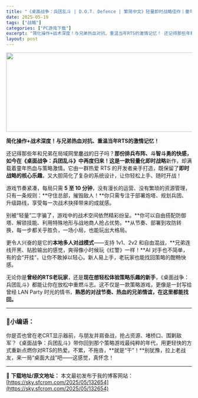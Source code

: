 ```yaml
---
title: "《桌面战争：兵团乱斗 | D.O.T. Defence | 繁简中文》轻量即时战略佳作丨童年RTS热血再燃！"
date: 2025-05-19
tags: ["战略"]
categories: ["PC游戏下载"]
excerpt: "简化操作+战术深度！与兄弟热血对抗、重温当年RTS的激情记忆！ 还记得那些年和兄弟在局域网里鏖战的日子吗？那份排兵布阵、斗智斗勇的快感，如今在《桌面战争：兵团乱斗》中再度归来！这是一款轻量化即时战略新作，却满载着童年热血与策略激情。它由一群热爱 RTS 的开发者亲手打造，既保留了即时战略的核心乐趣，&hellip;"
layout: post
---
```


<img class="aligncenter size-full wp-image-132655" src="https://sky.sfcrom.com/wp-content/uploads/2025/05/2025051907134996.webp" alt="" width="660" height="215" />

<strong>简化操作+战术深度！与兄弟热血对抗、重温当年RTS的激情记忆！</strong>
<p class="" data-start="99" data-end="255">还记得那些年和兄弟在局域网里鏖战的日子吗？<strong data-start="120" data-end="174">那份排兵布阵、斗智斗勇的快感，如今在《桌面战争：兵团乱斗》中再度归来！这是一款轻量化即时战略</strong>新作，却满载着童年热血与策略激情。它由一群热爱 RTS 的开发者亲手打造，既保留了<strong data-start="215" data-end="228">即时战略的核心乐趣</strong>，又大胆简化了复杂的系统设计，让你轻松上手、随时开战！</p>
<p class="" data-start="257" data-end="359">游戏节奏紧凑，每局只需 <strong data-start="269" data-end="282">5 至 10 分钟</strong>，没有漫长的运营、没有繁琐的资源管理，只有一条规则：**守住总部，摧毁敌人！**你只需专注于部署炮塔、规划兵团、升级路线，享受每一次战术抉择带来的成就感。</p>
<p class="" data-start="361" data-end="457">别被“轻量”二字骗了，游戏中的战术空间依然精彩纷呈。**你可以自由搭配防御塔、解锁技能、利用特殊地形与战地商人抢占优势。**从节奏、部署到攻防转换，每一步都关乎胜负，一场小局，也能玩出大格局。</p>
<p class="" data-start="459" data-end="580">更令人兴奋的是它的<strong data-start="468" data-end="480">本地多人对战模式</strong>——支持 1v1、2v2 和自由混战，**兄弟连线开黑、贴脸输出的感觉，爽得像小时候玩《红警》一样！**AI 对手也不简单，有的会“开挂”，让你不敢掉以轻心。新人易上手，老玩家也能找回策略的酣畅快感。</p>
<p class="" data-start="582" data-end="710">无论你是<strong data-start="586" data-end="599">曾经的RTS老玩家</strong>，还是<strong data-start="602" data-end="620">现在想轻松体验策略乐趣的新手</strong>，《桌面战争：兵团乱斗》都能让你在放松中重燃斗志。这不仅是一款策略游戏，更像是一封写给曾经 LAN Party 时光的情书，<strong data-start="682" data-end="710">熟悉的对战节奏、热血的兄弟情谊，在这里都能找回。</strong></p>


<hr class="" data-start="712" data-end="715" />

<h3 class="" data-start="717" data-end="731">🧸<strong data-start="723" data-end="731">小编语：</strong></h3>
<p class="" data-start="732" data-end="864">你是否也曾在老CRT显示器前，与朋友并肩奋战，抢占资源、堵桥口、围剿敌军？《桌面战争：兵团乱斗》带你回到那个策略游戏最纯粹的年代，用更轻快的方式重新点燃你对RTS的热爱。不累，不拖沓，**就是“干”！**别犹豫，拉上老战友，来一局“桌面大战”吧——这感觉，真怀念！</p>

---
📖 **下载地址/原文地址：** 本文最初发布于我的博客网站：[https://sky.sfcrom.com/2025/05/132654](https://sky.sfcrom.com/2025/05/132654)

